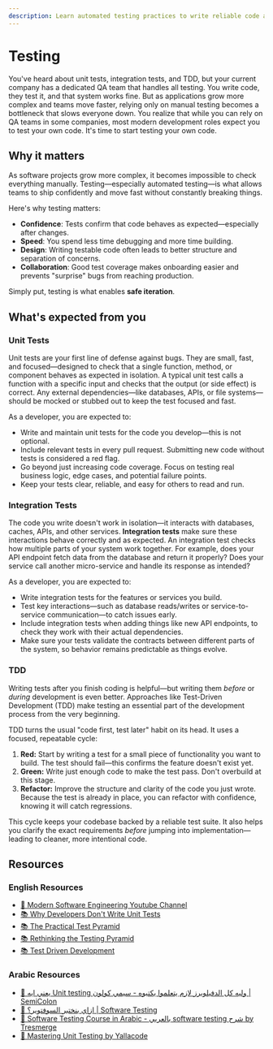 ```yaml
---
description: Learn automated testing practices to write reliable code and catch bugs early.
---
```


# Testing

You've heard about unit tests, integration tests, and TDD, but your current company has a dedicated QA team that handles all testing. You write code, they test it, and that system works fine. But as applications grow more complex and teams move faster, relying only on manual testing becomes a bottleneck that slows everyone down. You realize that while you can rely on QA teams in some companies, most modern development roles expect you to test your own code. It's time to start testing your own code.

## Why it matters

As software projects grow more complex, it becomes impossible to check everything manually. Testing—especially automated testing—is what allows teams to ship confidently and move fast without constantly breaking things.

Here's why testing matters:

- **Confidence**: Tests confirm that code behaves as expected—especially after changes.
- **Speed**: You spend less time debugging and more time building.
- **Design**: Writing testable code often leads to better structure and separation of concerns.
- **Collaboration**: Good test coverage makes onboarding easier and prevents "surprise" bugs from reaching production.

Simply put, testing is what enables **safe iteration**.

## What's expected from you

### Unit Tests

Unit tests are your first line of defense against bugs. They are small, fast, and focused—designed to check that a single function, method, or component behaves as expected in isolation. A typical unit test calls a function with a specific input and checks that the output (or side effect) is correct. Any external dependencies—like databases, APIs, or file systems—should be mocked or stubbed out to keep the test focused and fast.

As a developer, you are expected to:

- Write and maintain unit tests for the code you develop—this is not optional.
- Include relevant tests in every pull request. Submitting new code without tests is considered a red flag.
- Go beyond just increasing code coverage. Focus on testing real business logic, edge cases, and potential failure points.
- Keep your tests clear, reliable, and easy for others to read and run.

### Integration Tests

The code you write doesn't work in isolation—it interacts with databases, caches, APIs, and other services. **Integration tests** make sure these interactions behave correctly and as expected. An integration test checks how multiple parts of your system work together. For example, does your API endpoint fetch data from the database and return it properly? Does your service call another micro-service and handle its response as intended?

As a developer, you are expected to:

- Write integration tests for the features or services you build.
- Test key interactions—such as database reads/writes or service-to-service communication—to catch issues early.
- Include integration tests when adding things like new API endpoints, to check they work with their actual dependencies.
- Make sure your tests validate the contracts between different parts of the system, so behavior remains predictable as things evolve.

### TDD

Writing tests after you finish coding is helpful—but writing them _before_ or _during_ development is even better. Approaches like Test-Driven Development (TDD) make testing an essential part of the development process from the very beginning.

TDD turns the usual "code first, test later" habit on its head. It uses a focused, repeatable cycle:

1. **Red:** Start by writing a test for a small piece of functionality you want to build. The test should fail—this confirms the feature doesn't exist yet.
2. **Green:** Write just enough code to make the test pass. Don't overbuild at this stage.
3. **Refactor:** Improve the structure and clarity of the code you just wrote. Because the test is already in place, you can refactor with confidence, knowing it will catch regressions.

This cycle keeps your codebase backed by a reliable test suite. It also helps you clarify the exact requirements _before_ jumping into implementation—leading to cleaner, more intentional code.

## Resources

### English Resources

- [🎥 Modern Software Engineering Youtube Channel](https://www.youtube.com/@ModernSoftwareEngineeringYT)
- [📚 Why Developers Don't Write Unit Tests](https://www.linkedin.com/pulse/why-developers-dont-write-unit-tests-justin-bannister/)
- [📚 The Practical Test Pyramid](https://martinfowler.com/articles/practical-test-pyramid.html)
- [📚 Rethinking the Testing Pyramid](https://www.wiremock.io/post/rethinking-the-testing-pyramid)
- [📚 Test Driven Development](https://martinfowler.com/bliki/TestDrivenDevelopment.html)

### Arabic Resources

- [🎥 يعني ايه Unit testing وليه كل الدفيلوبرز لازم يتعلموا يكتبوه - سيمي كولون | SemiColon](https://youtu.be/B9rLLcVQfpI?si=JJxWiYOWm16mjSsW)
- [🎥 ازاي بنختبر السوفتوير؟ | Software Testing](https://youtu.be/9NcvjKX-ySk?si=KXwWbIqWQ945-pca)
- [🎥 Software Testing Course in Arabic - بالعربي software testing شرح by Tresmerge](https://youtube.com/playlist?list=PLzNfs-3kBUJllCa8_6pLYDMnIlg6Lfvu4&si=CnLIMCcfRaxAWGb0)
- [🎥 Mastering Unit Testing by Yallacode](https://youtube.com/playlist?list=PLtxOBbrOOPH6pNpU-I4TJ15DrwU-hxNIz&si=PdRxKHpzrr-X3iGq)
